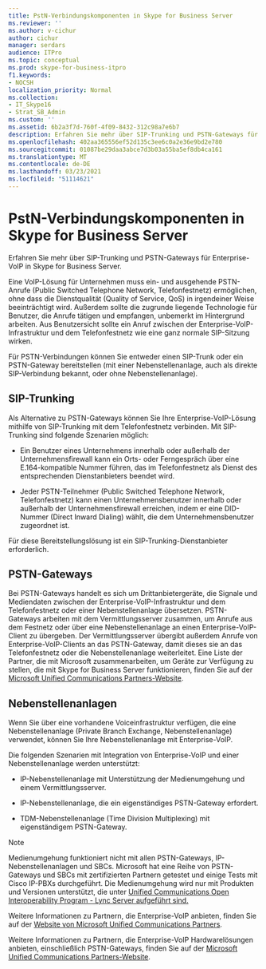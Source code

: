 ```yaml
---
title: PstN-Verbindungskomponenten in Skype for Business Server
ms.reviewer: ''
ms.author: v-cichur
author: cichur
manager: serdars
audience: ITPro
ms.topic: conceptual
ms.prod: skype-for-business-itpro
f1.keywords:
- NOCSH
localization_priority: Normal
ms.collection:
- IT_Skype16
- Strat_SB_Admin
ms.custom: ''
ms.assetid: 6b2a3f7d-760f-4f09-8432-312c98a7e6b7
description: Erfahren Sie mehr über SIP-Trunking und PSTN-Gateways für Enterprise-VoIP in Skype for Business Server.
ms.openlocfilehash: 402aa365556ef52d135c3ee6c0a2e36e9bd2e780
ms.sourcegitcommit: 01087be29daa3abce7d3b03a55ba5ef8db4ca161
ms.translationtype: MT
ms.contentlocale: de-DE
ms.lasthandoff: 03/23/2021
ms.locfileid: "51114621"
---
```

# <a name="pstn-connectivity-components-in-skype-for-business-server"></a>PstN-Verbindungskomponenten in Skype for Business Server
 
Erfahren Sie mehr über SIP-Trunking und PSTN-Gateways für Enterprise-VoIP in Skype for Business Server.
  
Eine VoIP-Lösung für Unternehmen muss ein- und ausgehende PSTN-Anrufe (Public Switched Telephone Network, Telefonfestnetz) ermöglichen, ohne dass die Dienstqualität (Quality of Service, QoS) in irgendeiner Weise beeinträchtigt wird. Außerdem sollte die zugrunde liegende Technologie für Benutzer, die Anrufe tätigen und empfangen, unbemerkt im Hintergrund arbeiten. Aus Benutzersicht sollte ein Anruf zwischen der Enterprise-VoIP-Infrastruktur und dem Telefonfestnetz wie eine ganz normale SIP-Sitzung wirken.
  
Für PSTN-Verbindungen können Sie entweder einen SIP-Trunk oder ein PSTN-Gateway bereitstellen (mit einer Nebenstellenanlage, auch als direkte SIP-Verbindung bekannt, oder ohne Nebenstellenanlage).
  
## <a name="sip-trunking"></a>SIP-Trunking

Als Alternative zu PSTN-Gateways können Sie Ihre Enterprise-VoIP-Lösung mithilfe von SIP-Trunking mit dem Telefonfestnetz verbinden. Mit SIP-Trunking sind folgende Szenarien möglich:
  
- Ein Benutzer eines Unternehmens innerhalb oder außerhalb der Unternehmensfirewall kann ein Orts- oder Ferngespräch über eine E.164-kompatible Nummer führen, das im Telefonfestnetz als Dienst des entsprechenden Dienstanbieters beendet wird.
    
- Jeder PSTN-Teilnehmer (Public Switched Telephone Network, Telefonfestnetz) kann einen Unternehmensbenutzer innerhalb oder außerhalb der Unternehmensfirewall erreichen, indem er eine DID-Nummer (Direct Inward Dialing) wählt, die dem Unternehmensbenutzer zugeordnet ist.
    
Für diese Bereitstellungslösung ist ein SIP-Trunking-Dienstanbieter erforderlich. 
  
## <a name="pstn-gateways"></a>PSTN-Gateways

Bei PSTN-Gateways handelt es sich um Drittanbietergeräte, die Signale und Mediendaten zwischen der Enterprise-VoIP-Infrastruktur und dem Telefonfestnetz oder einer Nebenstellenanlage übersetzen. PSTN-Gateways arbeiten mit dem Vermittlungsserver zusammen, um Anrufe aus dem Festnetz oder über eine Nebenstellenanlage an einen Enterprise-VoIP-Client zu übergeben. Der Vermittlungsserver übergibt außerdem Anrufe von Enterprise-VoIP-Clients an das PSTN-Gateway, damit dieses sie an das Telefonfestnetz oder die Nebenstellenanlage weiterleitet. Eine Liste der Partner, die mit Microsoft zusammenarbeiten, um Geräte zur Verfügung zu stellen, die mit Skype for Business Server funktionieren, finden Sie auf der  [Microsoft Unified Communications Partners-Website](https://go.microsoft.com/fwlink/p/?linkId=202836). 
  
## <a name="private-branch-exchanges"></a>Nebenstellenanlagen

 Wenn Sie über eine vorhandene Voiceinfrastruktur verfügen, die eine Nebenstellenanlage (Private Branch Exchange, Nebenstellenanlage) verwendet, können Sie Ihre Nebenstellenanlage mit Enterprise-VoIP.
  
Die folgenden Szenarien mit Integration von Enterprise-VoIP und einer Nebenstellenanlage werden unterstützt:
  
- IP-Nebenstellenanlage mit Unterstützung der Medienumgehung und einem Vermittlungsserver.
    
- IP-Nebenstellenanlage, die ein eigenständiges PSTN-Gateway erfordert.
    
- TDM-Nebenstellenanlage (Time Division Multiplexing) mit eigenständigem PSTN-Gateway.
    
> [!NOTE]
> Medienumgehung funktioniert nicht mit allen PSTN-Gateways, IP-Nebenstellenanlagen und SBCs. Microsoft hat eine Reihe von PSTN-Gateways und SBCs mit zertifizierten Partnern getestet und einige Tests mit Cisco IP-PBXs durchgeführt. Die Medienumgehung wird nur mit Produkten und Versionen unterstützt, die unter [Unified Communications Open Interoperability Program - Lync Server aufgeführt sind.](../../../SfbPartnerCertification/lync-cert/qualified-ip-pbx-gateway.md) 
  
Weitere Informationen zu Partnern, die Enterprise-VoIP anbieten, finden Sie auf der [Website von Microsoft Unified Communications Partners](https://go.microsoft.com/fwlink/p/?linkId=202836).
  
Weitere Informationen zu Partnern, die Enterprise-VoIP Hardwarelösungen anbieten, einschließlich PSTN-Gateways, finden Sie auf der [Microsoft Unified Communications Partners-Website](https://go.microsoft.com/fwlink/p/?linkId=202836).
